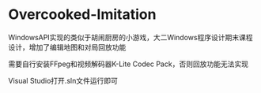 # Overcooked-Imitation

WindowsAPI实现的类似于胡闹厨房的小游戏，大二Windows程序设计期末课程设计，增加了编辑地图和对局回放功能

需要自行安装FFpeg和视频解码器K-Lite Codec Pack，否则回放功能无法实现

Visual Studio打开.sln文件运行即可
